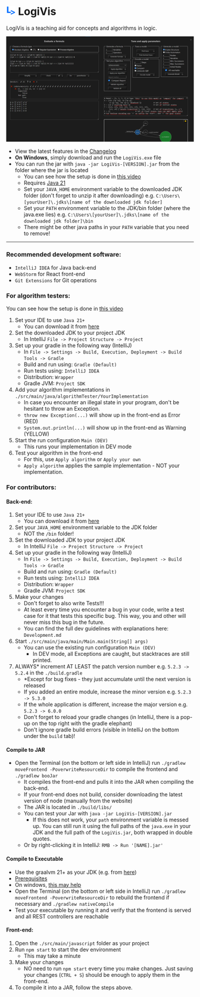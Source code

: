# <img src="https://github.com/danielbinder/LogiVis/blob/main/src/main/resources/public/LogiVis.png" alt="LogiVis Logo" width="25" height="25">  LogiVis
LogiVis is a teaching aid for concepts and algorithms in logic.

<img src="https://github.com/danielbinder/LogiVis/blob/main/screenshot.png" alt="LogiVis screenshot">

* View the latest features in the <a href='https://github.com/danielbinder/LogiVis/blob/main/Changelog.md'>Changelog</a>
* **On Windows**, simply download and run the `LogiVis.exe` file
* You can run the jar with `java -jar LogiVis-[VERSION].jar` from the folder where the jar is located
   * You can see how the setup is done in <a href='https://youtu.be/lzKHhATYbmM'>this video</a>
   * Requires <a href='https://aws.amazon.com/corretto/'>Java 21</a>
   * Set your `JAVA_HOME` environment variable to the downloaded JDK folder (don't forget to unzip it after downloading) e.g. `C:\Users\[yourUser]\.jdks\[name of the downloaded jdk folder]`
   * Set your `PATH` environment variable to the JDK/bin folder (where the java.exe lies) e.g. `C:\Users\[yourUser]\.jdks\[name of the downloaded jdk folder]\bin`
   * There might be other java paths in your `PATH` variable that you need to remove!

---
### Recommended development software:
- `IntelliJ IDEA` for Java back-end
- `WebStorm` for React front-end
- `Git Extensions` for Git operations
### For algorithm testers:
You can see how the setup is done in <a href='https://youtu.be/UXu0TBOh53U'>this video</a>
1) Set your IDE to use `Java 21+`
   - You can download it from <a href='https://aws.amazon.com/corretto/'>here</a>
2) Set the downloaded JDK to your project JDK
   - In IntelliJ `File -> Project Structure -> Project`
3) Set up your gradle in the following way (IntelliJ)
   - In `File -> Settings -> Build, Execution, Deployment -> Build Tools -> Gradle`
   - Build and run using: `Gradle (Default)`
   - Run tests using: `IntelliJ IDEA`
   - Distribution: `Wrapper`
   - Gradle JVM: `Project SDK`
4) Add your algorithm implementations in `./src/main/java/algorithmTester/YourImplementation`
   - In case you encounter an illegal state in your program, don't be hesitant to throw an Exception.
   - `throw new Exception(...)` will show up in the front-end as Error (RED)
   - `System.out.println(...)` will show up in the front-end as Warning (YELLOW)
5) Start the run configuration `Main (DEV)`
   - This runs your implementation in DEV mode
6) Test your algorithm in the front-end
   - For this, use `Apply algorithm` or `Apply your own`
   - `Apply algorithm` applies the sample implementation - NOT your implementation.
### For contributors:
#### Back-end:
1) Set your IDE to use `Java 21+`
   - You can download it from <a href='https://aws.amazon.com/corretto/'>here</a>
2) Set your `JAVA_HOME` environment variable to the JDK folder
   - NOT the `/bin` folder!
3) Set the downloaded JDK to your project JDK
   - In IntelliJ `File -> Project Structure -> Project`
4) Set up your gradle in the following way (IntelliJ)
   - In `File -> Settings -> Build, Execution, Deployment -> Build Tools -> Gradle`
   - Build and run using: `Gradle (Default)`
   - Run tests using: `IntelliJ IDEA`
   - Distribution: `Wrapper`
   - Gradle JVM: `Project SDK`
5) Make your changes
   - Don't forget to also write Tests!!!
   - At least every time you encounter a bug in your code, write a test case for it that tests this specific bug. This way, you and other will never miss this bug in the future.
   - You can find the full dev guidelines  with explanations here: `Development.md`
6) Start `./src/main/java/main/Main.main(String[] args)`
   - You can use the existing run configuration `Main (DEV)`
     - In DEV mode, all Exceptions are caught, but stacktraces are still printed.
7) ALWAYS* increment AT LEAST the patch version number e.g. `5.2.3 -> 5.2.4` in the `./build.gradle`
   - *Except for bug fixes - they just accumulate until the next version is released
   - If you added an entire module, increase the minor version e.g. `5.2.3 -> 5.3.0`
   - If the whole application is different, increase the major version e.g. `5.2.3 -> 6.0.0`
   - Don't forget to reload your gradle changes (in IntelliJ, there is a pop-up on the top right with the gradle elephant)
   - Don't ignore gradle build errors (visible in IntelliJ on the bottom under the `build` tab)!
#### Compile to JAR
- Open the Terminal (on the bottom or left side in IntelliJ) run `./gradlew moveFrontend -PoverwriteResourceDir` to compile the frontend and `./gradlew booJar`
   - It compiles the front-end and pulls it into the JAR when compiling the back-end.
   - If your front-end does not build, consider downloading the latest version of node (manually from the website)
   - The JAR is located in `./build/libs/`
   - You can test your Jar with `java -jar LogiVis-[VERSION].jar`
     - If this does not work, your `path` environment variable is messed up. You can still run it using the full paths of the `java.exe` in your JDK and the full path of the `LogiVis.jar`, both wrapped in double quotes.
   - Or by right-clicking it in IntelliJ: `RMB -> Run '[NAME].jar'`
#### Compile to Executable
- Use the graalvm 21+ as your JDK (e.g. from <a href='https://www.graalvm.org/downloads/'>here</a>)
- <a href='https://www.graalvm.org/22.0/reference-manual/native-image/#prerequisites'>Prerequisites</a>
- On windows, <a href='https://stackoverflow.com/a/75348946'>this may help</a>
- Open the Terminal (on the bottom or left side in IntelliJ) run `./gradlew moveFrontend -PoverwriteResourceDir` to rebuild the frontend if necessary and `./gradlew nativeCompile`
- Test your executable by running it and verify that the frontend is served and all REST controllers are reachable
#### Front-end:
1) Open the `./src/main/javascript` folder as your project
2) Run `npm start` to start the dev environment
    - This may take a minute
3) Make your changes
    - NO need to run `npm start` every time you make changes. Just saving your changes (`CTRL + S`) should be enough to apply them in the front-end.
4) To compile it into a JAR, follow the steps above.
